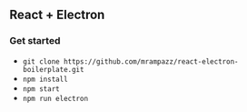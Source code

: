 ## React + Electron
### Get started
- `git clone https://github.com/mrampazz/react-electron-boilerplate.git`
- `npm install`
- `npm start`
- `npm run electron`
 
